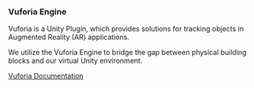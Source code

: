 ### Vuforia Engine
Vuforia is a Unity Plugin, which provides solutions for tracking objects in Augmented Reality (AR) applications.

We utilize the Vuforia Engine to bridge the gap between physical building blocks and our virtual Unity environment.

[Vuforia Documentation](https://developer.vuforia.com/)
